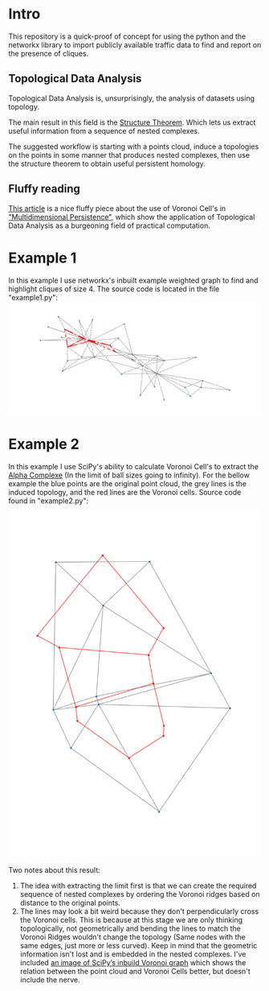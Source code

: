 # Intro
This repository is a quick-proof of concept for using the python and the networkx library to import publicly available traffic data to find and report on the presence of cliques.

## Topological Data Analysis
Topological Data Analysis is, unsurprisingly, the analysis of datasets using topology.

The main result in this field is the [Structure Theorem](https://en.wikipedia.org/wiki/Topological_data_analysis#Structure_theorem).
Which lets us extract useful information from a sequence of nested complexes.

The suggested workflow is starting with a points cloud,
induce a topologies on the points in some manner that produces nested complexes,
then use the structure theorem to obtain useful persistent homology.
 
 ## Fluffy reading
 [This article](https://www.quantamagazine.org/geometry-reveals-how-the-world-is-assembled-from-cubes-20201119/) is a nice fluffy piece about the use of Voronoi Cell's in ["Multidimensional Persistence"](https://en.wikipedia.org/wiki/Topological_data_analysis#Multidimensional_persistence), which show the application of Topological Data Analysis as a burgeoning field of practical computation.
# Example 1
In this example I use networkx's inbuilt example weighted graph to find and highlight cliques of size 4.
The source code is located in the file "example1.py":
![A graph with cliques of size 4 highlighted](output1.png)

# Example 2
In this example I use SciPy's ability to calculate Voronoi Cell's to extract the [Alpha Complexe](https://courses.cs.duke.edu/fall06/cps296.1/Lectures/sec-III-4.pdf) (In the limit of ball sizes going to infinity).
For the bellow example the blue points are the original point cloud,
the grey lines is the induced topology,
and the red lines are the Voronoi cells.
Source code found in "example2.py":

![Alpha Complex](output2_2.png)

Two notes about this result:
1. The idea with extracting the limit first is that we can create the required sequence of nested complexes by ordering the Voronoi ridges based on distance to the original points.
2. The lines may look a bit weird because they don't perpendicularly cross the Voronoi cells. This is because at this stage we are only thinking topologically, not geometrically and bending the lines to match the Voronoi Ridges wouldn't change the topology (Same nodes with the same edges, just more or less curved). Keep in mind that the geometric information isn't lost and is embedded in the nested complexes. I've included [an image of SciPy’s inbuild Voronoi graph](output2_1.png) which shows the relation between the point cloud and Voronoi Cells better, but doesn't include the nerve.

